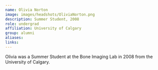 ```yaml
---
name: Olivia Norton
image: images/headshots/OliviaNorton.png
description: Summer Student, 2008
role: undergrad
affiliation: University of Calgary
group: alumni
aliases: 
links:
---
```


Olivia was a Summer Student at the Bone Imaging Lab in 2008 from the University of Calgary.
